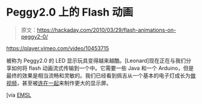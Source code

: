 # Peggy2.0 上的 Flash 动画

> 原文：<https://hackaday.com/2010/03/29/flash-animations-on-peggy2-0/>

<https://player.vimeo.com/video/10453715>

</div> <p>被称为 Peggy2.0 的 LED 显示玩具变得越来越酷。[Leonard]现在正在与我们分享如何将 flash 动画流式传输到一个中。它需要一些 Java 和一个 Arduino，但是最终的效果是相当流畅和灵敏的。我们已经看到佩吉从一个基本的电子灯成长为<a href="http://hackaday.com/2008/07/09/live-full-motion-video-on-a-peggy/">做视频</a>，甚至被<a href="http://hackaday.com/2009/12/19/peggy2-x2-with-video/">连在一起</a>来制作更大的显示屏。</p> <p>[via <a href="http://www.evilmadscientist.com/article.php/flashpeggy" target="_blank"> EMSL </a></p> </body> </html>